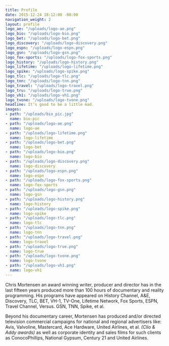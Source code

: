 ```yaml
---
title: Profile
date: 2015-12-24 18:12:00 -08:00
navigation_weight: 2
layout: profile
logo_ae: "/uploads/logo-ae.png"
logo_bio: "/uploads/logo-bio.png"
logo_bet: "/uploads/logo-bet.png"
logo_discovery: "/uploads/logo-discovery.png"
logo_espn: "/uploads/logo-espn.png"
logo_gsn: "/uploads/logo-gsn.png"
logo_fox-sports: "/uploads/logo-fox-sports.png"
logo_history: "/uploads/logo-history.png"
logo_lifetime: "/uploads/logo-lifetime.png"
logo_spike: "/uploads/logo-spike.png"
logo_tlc: "/uploads/logo-tlc.png"
logo_tnn: "/uploads/logo-tnn.png"
logo_travel: "/uploads/logo-travel.png"
logo_tru: "/uploads/logo-true.png"
logo_vh1: "/uploads/logo-vh1.png"
logo_tvone: "/uploads/logo-tvone.png"
headline: It’s good to be a little mad.
images:
- path: "/uploads/bio_pic.jpg"
  name: bio-pic
- path: "/uploads/logo-ae.png"
  name: logo-ae
- path: "/uploads/logo-lifetime.png"
  name: logo-lifetime
- path: "/uploads/logo-bet.png"
  name: logo-bet
- path: "/uploads/logo-bio.png"
  name: logo-bio
- path: "/uploads/logo-discovery.png"
  name: logo-discovery
- path: "/uploads/logo-espn.png"
  name: logo-espn
- path: "/uploads/logo-fox-sports.png"
  name: logo-fox-sports
- path: "/uploads/logo-gsn.png"
  name: logo-gsn
- path: "/uploads/logo-history.png"
  name: logo-history
- path: "/uploads/logo-spike.png"
  name: logo-spike
- path: "/uploads/logo-tlc.png"
  name: logo-tlc
- path: "/uploads/logo-tnn.png"
  name: logo-tnn
- path: "/uploads/logo-travel.png"
  name: logo-travel
- path: "/uploads/logo-true.png"
  name: logo-true
- path: "/uploads/logo-tvone.png"
  name: logo-tvone
- path: "/uploads/logo-vh1.png"
  name: logo-vh1
---
```


Chris Mortensen an award winning writer, producer and director has in the last fifteen years produced more than 100 hours of documentary and reality programming. His programs have appeared on History Channel, A&E, Discovery, TLC, BET, VH-1, TV-One, Lifetime Network, Fox Sports, ESPN, Travel Channel, Versus. GSN, TNN, Spike, et al.

Beyond his documentary career, Mortensen has produced and/or directed television commercial campaigns for national and regional advertisers like: Avis, Valvoline, Mastercard, Ace Hardware, United Airlines, et al. _(Clio & Addy awards)_ as well as corporate identity and sales films for such clients as ConocoPhillips, National Gypsum, Century 21 and United Airlines.
